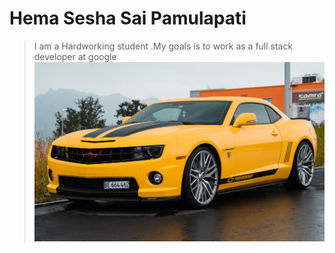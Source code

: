 # Hema Sesha Sai Pamulapati

> I am a Hardworking student .My goals is to work as a full stack developer at google
![car image](car.jpg)

